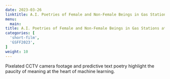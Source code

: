 ```yaml
---
date: 2023-03-26
linktitle: A.I. Poetries of Female and Non-Female Beings in Gas Stations at Night
menu:
  main:
title: A.I. Poetries of Female and Non-Female Beings in Gas Stations at Night (Poezii A.I. Despre Femei și Non-Femei în Benzinării, Noptea) (2022) - 19 mins
categories: [
  'short-film',
  'GSFF2023',
]
weight: 10
---
```


Pixelated CCTV camera footage and predictive text poetry highlight the paucity of meaning at the heart of machine learning.

